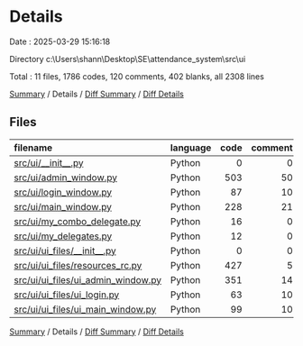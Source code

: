 # Details

Date : 2025-03-29 15:16:18

Directory c:\\Users\\shann\\Desktop\\SE\\attendance_system\\src\\ui

Total : 11 files,  1786 codes, 120 comments, 402 blanks, all 2308 lines

[Summary](results.md) / Details / [Diff Summary](diff.md) / [Diff Details](diff-details.md)

## Files
| filename | language | code | comment | blank | total |
| :--- | :--- | ---: | ---: | ---: | ---: |
| [src/ui/\_\_init\_\_.py](/src/ui/__init__.py) | Python | 0 | 0 | 1 | 1 |
| [src/ui/admin\_window.py](/src/ui/admin_window.py) | Python | 503 | 50 | 142 | 695 |
| [src/ui/login\_window.py](/src/ui/login_window.py) | Python | 87 | 10 | 34 | 131 |
| [src/ui/main\_window.py](/src/ui/main_window.py) | Python | 228 | 21 | 58 | 307 |
| [src/ui/my\_combo\_delegate.py](/src/ui/my_combo_delegate.py) | Python | 16 | 0 | 7 | 23 |
| [src/ui/my\_delegates.py](/src/ui/my_delegates.py) | Python | 12 | 0 | 5 | 17 |
| [src/ui/ui\_files/\_\_init\_\_.py](/src/ui/ui_files/__init__.py) | Python | 0 | 0 | 1 | 1 |
| [src/ui/ui\_files/resources\_rc.py](/src/ui/ui_files/resources_rc.py) | Python | 427 | 5 | 8 | 440 |
| [src/ui/ui\_files/ui\_admin\_window.py](/src/ui/ui_files/ui_admin_window.py) | Python | 351 | 14 | 102 | 467 |
| [src/ui/ui\_files/ui\_login.py](/src/ui/ui_files/ui_login.py) | Python | 63 | 10 | 28 | 101 |
| [src/ui/ui\_files/ui\_main\_window.py](/src/ui/ui_files/ui_main_window.py) | Python | 99 | 10 | 16 | 125 |

[Summary](results.md) / Details / [Diff Summary](diff.md) / [Diff Details](diff-details.md)